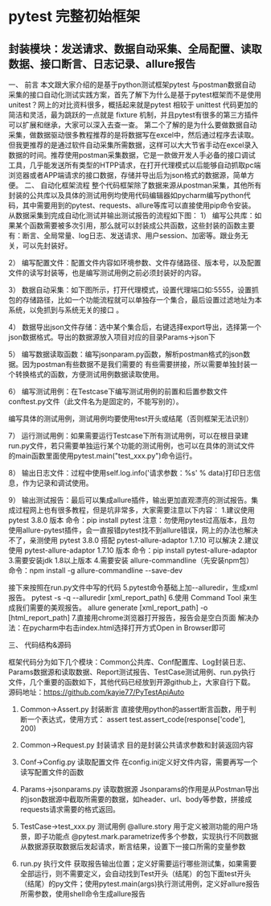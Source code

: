 # pytest 完整初始框架
## 封装模块：发送请求、数据自动采集、全局配置、读取数据、接口断言、日志记录、allure报告

一、	前言
本文跟大家介绍的是基于python测试框架pytest 与postman数据自动采集的接口自动化测试实践方案，首先了解下为什么是基于pytest框架而不是使用unitest？网上的对比资料很多，概括起来就是pytest 相较于 unittest 代码更加的简洁和灵活，最为跳跃的一点就是 fixture 机制，并且pytest有很多的第三方插件可以扩展和继承，大家可以深入去查一查。
第二个了解的是为什么要做数据自动采集，做数据驱动很多教程推荐的是将数据写在excel中，然后通过程序去读取。但我更推荐的是通过软件自动采集所需数据，这样可以大大节省手动在excel录入数据的时间。推荐使用postman采集数据，它是一款做开发人手必备的接口调试工具，几乎能发送所有类型的HTPP请求，在打开代理模式以后能够自动抓取pc端浏览器或者APP端请求的接口数据，存储并导出后为json格式的数据源，简单方便。
二、	自动化框架流程
整个代码框架除了数据来源从postman采集，其他所有封装的公共库以及具体的测试用例均使用代码编辑器如pycharm编写python代码，其中需要用到的pytest、requests、allure等库可以直接使用pip命令安装。从数据采集到完成自动化测试并输出测试报告的流程如下图： 
1）	编写公共库：如果某个函数需要被多次引用，那么就可以封装成公共函数，这些封装的函数主要有：断言、全局常量、log日志、发送请求、用户session、加密等。跟业务无关，可以先封装好。
 
2）	编写配置文件：配置文件内容如环境参数、文件存储路径、版本号，以及配置文件的读写封装等，也是编写测试用例之前必须封装好的内容。
 
3）	数据自动采集：如下图所示，打开代理模式，设置代理端口如:5555，设置抓包的存储路径，比如一个功能流程就可以单独存一个集合，最后设置过滤地址为本系统，以免抓到与系统无关的接口 。
 
4）	数据导出json文件存储：选中某个集合后，右键选择export导出，选择第一个json数据格式。导出的数据源放入项目对应的目录Params->json下
 
5）	编写数据读取函数：编写jsonparam.py函数，解析postman格式的json数据。因为postman有些数据不是我们需要的 有些需要拼接，所以需要单独封装一个转换格式的函数，方便测试用例数据读取使用。
 
6）	编写测试用例：在Testcase下编写测试用例的前置和后置参数文件conftest.py文件（此文件名为是固定的，不能写别的）。
 
编写具体的测试用例，测试用例均要使用test开头或结尾（否则框架无法识别）
 
7）	运行测试用例：如果需要运行Testcase下所有测试用例，可以在根目录建run.py文件，若只需要单独运行某个功能的测试用例，也可以在具体的测试文件的main函数里面使用pytest.main("test_xxx.py")命令运行。
 
8）	输出日志文件：过程中使用self.log.info('请求参数：%s' % data)打印日志信息，作为记录和调试使用。
 
9）	输出测试报告：最后可以集成allure插件，输出更加直观漂亮的测试报告。集成过程网上也有很多教程，但是坑非常多，大家需要注意以下内容：
1.建议使用 pytest 3.8.0 版本
命令：pip install pytest
注意：勿使用pytest过高版本，且勿使用allure-pytest插件，会一直报错pytest找不到allure错误，网上的办法也解决不了，亲测使用 pytest 3.8.0 搭配 pytest-allure-adaptor 1.7.10 可以解决
2.建议使用 pytest-allure-adaptor 1.7.10 版本
命令：pip install pytest-allure-adaptor 
3.需要安装jdk 1.8以上版本
4.需要安装 allure-commandline（先安装npm包）
命令：npm install -g allure-commandline --save-dev

接下来按照在run.py文件中写的代码
5.pytest命令基础上加--alluredir，生成xml报告。
pytest -s -q --alluredir [xml_report_path]
6.使用 Command Tool 来生成我们需要的美观报告。
allure generate [xml_report_path] -o [html_report_path]
7.直接用chrome浏览器打开报告，报告会是空白页面
解决办法：在pycharm中右击index.html选择打开方式Open in Browser即可
 
三、	代码结构&源码
 
框架代码分为如下几个模块：Common公共库、Conf配置库、Log封装日志、Params数据源和读取数据、Report测试报告、TestCase测试用例、run.py执行文件，几个重要的函数如下，其他代码已经放到开源github上，大家自行下载。
源码地址：https://github.com/kayie77/PyTestApiAuto
1)	Common->Assert.py 封装断言
直接使用python的assert断言函数，用于判断一个表达式，使用方式：
assert test.assert_code(response['code'], 200)
 
2)	Common->Request.py 封装请求
目的是封装公共请求参数和封装返回内容
 
3)	Conf->Config.py 读取配置文件
在config.ini定义好文件内容，需要再写一个读写配置文件的函数
 
4)	Params->jsonparams.py 读取数据源
Jsonparams的作用是从Postman导出的json数据源中截取所需要的数据，如header、url、body等参数，拼接成requests请求需要的格式返回。
 
 
5)	TestCase->test_xxx.py 测试用例
@allure.story  用于定义被测功能的用户场景，即子功能点
@pytest.mark.parametrize传多个参数，实现执行不同数据
从数据源获取数据后发起请求，断言结果，设置下一接口所需的变量参数
 
6)	run.py 执行文件
获取报告输出位置；定义好需要运行哪些测试集，如果需要全部运行，则不需要定义，会自动找到Test开头（结尾）的包下面test开头（结尾）的py文件；使用pytest.main(args)执行测试用例，定义好allure报告所需参数，使用shell命令生成allure报告
 

